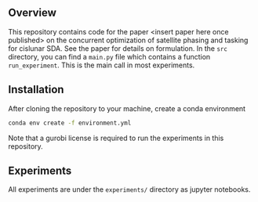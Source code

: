 ## Overview
This repository contains code for the paper \<insert paper here once published\> on the concurrent optimization of satellite phasing and tasking for cislunar SDA. See the paper for details on formulation. In the `src` directory, you can find a `main.py` file which contains a function `run_experiment`. This is the main call in most experiments.


## Installation
After cloning the repository to your machine, create a conda environment
```bash
conda env create -f environment.yml
```

Note that a gurobi license is required to run the experiments in this repository.

## Experiments
All experiments are under the `experiments/` directory as jupyter notebooks.